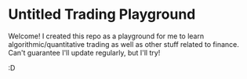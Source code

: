 # Untitled Trading Playground
Welcome! I created this repo as a playground for me to learn
algorithmic/quantitative trading as well as other stuff
related to finance. Can't guarantee I'll update regularly,
but I'll try!

:D